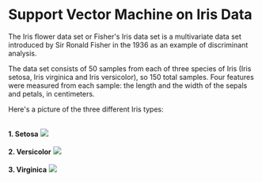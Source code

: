 # Support Vector Machine on Iris Data
<p>The Iris flower data set or Fisher's Iris data set is a multivariate data set introduced by Sir Ronald Fisher in the 1936 as an example of discriminant analysis.

The data set consists of 50 samples from each of three species of Iris (Iris setosa, Iris virginica and Iris versicolor), so 150 total samples. Four features were measured from each sample: the length and the width of the sepals and petals, in centimeters.

Here's a picture of the three different Iris types:</p><br>
**1. Setosa**
<img src="http://upload.wikimedia.org/wikipedia/commons/5/56/Kosaciec_szczecinkowaty_Iris_setosa.jpg"><br></br>
**2. Versicolor**
<img src="http://upload.wikimedia.org/wikipedia/commons/4/41/Iris_versicolor_3.jpg"><br></br>
**3. Virginica**
<img src="http://upload.wikimedia.org/wikipedia/commons/9/9f/Iris_virginica.jpg"><br></br>
